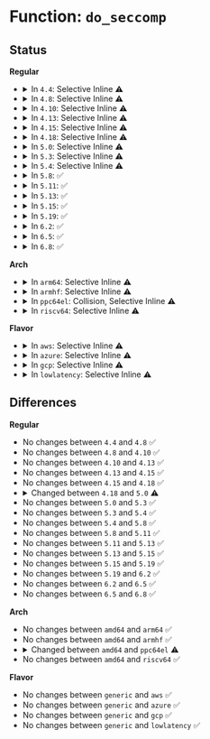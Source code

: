 # Function: <code>do_seccomp</code>

## Status
<b>Regular</b>
<ul>
<li>
<details>
<summary>In <code>4.4</code>: Selective Inline ⚠️</summary>

```c
long int do_seccomp(unsigned int op, unsigned int flags, const char *uargs);
```

**Collision:** Unique Static

**Inline:** Selective

**Transformation:** False

**Instances:**

```
In kernel/seccomp.c (ffffffff8113b680)
Location: kernel/seccomp.c:817
Inline: True
Direct callers:
  - kernel/seccomp.c:SyS_seccomp
  - kernel/seccomp.c:prctl_set_seccomp
```
**Symbols:**

```
ffffffff8113b680-ffffffff8113bc83: do_seccomp (STB_LOCAL)
```
</details>
</li>
<li>
<details>
<summary>In <code>4.8</code>: Selective Inline ⚠️</summary>

```c
long int do_seccomp(unsigned int op, unsigned int flags, const char *uargs);
```

**Collision:** Unique Static

**Inline:** Selective

**Transformation:** False

**Instances:**

```
In kernel/seccomp.c (ffffffff81143e40)
Location: kernel/seccomp.c:782
Inline: True
Direct callers:
  - kernel/seccomp.c:prctl_set_seccomp
  - kernel/seccomp.c:prctl_set_seccomp
  - kernel/seccomp.c:SyS_seccomp
```
**Symbols:**

```
ffffffff81143e40-ffffffff8114443d: do_seccomp (STB_LOCAL)
```
</details>
</li>
<li>
<details>
<summary>In <code>4.10</code>: Selective Inline ⚠️</summary>

```c
long int do_seccomp(unsigned int op, unsigned int flags, const char *uargs);
```

**Collision:** Unique Static

**Inline:** Selective

**Transformation:** False

**Instances:**

```
In kernel/seccomp.c (ffffffff8114dd00)
Location: kernel/seccomp.c:781
Inline: True
Direct callers:
  - kernel/seccomp.c:prctl_set_seccomp
  - kernel/seccomp.c:prctl_set_seccomp
  - kernel/seccomp.c:SyS_seccomp
```
**Symbols:**

```
ffffffff8114dd00-ffffffff8114e2ed: do_seccomp (STB_LOCAL)
```
</details>
</li>
<li>
<details>
<summary>In <code>4.13</code>: Selective Inline ⚠️</summary>

```c
long int do_seccomp(unsigned int op, unsigned int flags, const char *uargs);
```

**Collision:** Unique Static

**Inline:** Selective

**Transformation:** False

**Instances:**

```
In kernel/seccomp.c (ffffffff81150330)
Location: kernel/seccomp.c:896
Inline: True
Direct callers:
  - kernel/seccomp.c:prctl_set_seccomp
  - kernel/seccomp.c:prctl_set_seccomp
  - kernel/seccomp.c:SyS_seccomp
```
**Symbols:**

```
ffffffff81150330-ffffffff8115098e: do_seccomp (STB_LOCAL)
```
</details>
</li>
<li>
<details>
<summary>In <code>4.15</code>: Selective Inline ⚠️</summary>

```c
long int do_seccomp(unsigned int op, unsigned int flags, const char *uargs);
```

**Collision:** Unique Static

**Inline:** Selective

**Transformation:** False

**Instances:**

```
In kernel/seccomp.c (ffffffff8115c540)
Location: kernel/seccomp.c:920
Inline: True
Direct callers:
  - kernel/seccomp.c:prctl_set_seccomp
  - kernel/seccomp.c:prctl_set_seccomp
  - kernel/seccomp.c:SyS_seccomp
```
**Symbols:**

```
ffffffff8115c540-ffffffff8115cbc8: do_seccomp (STB_LOCAL)
```
</details>
</li>
<li>
<details>
<summary>In <code>4.18</code>: Selective Inline ⚠️</summary>

```c
long int do_seccomp(unsigned int op, unsigned int flags, const char *uargs);
```

**Collision:** Unique Static

**Inline:** Selective

**Transformation:** False

**Instances:**

```
In kernel/seccomp.c (ffffffff8116b8e0)
Location: kernel/seccomp.c:926
Inline: True
Direct callers:
  - kernel/seccomp.c:prctl_set_seccomp
  - kernel/seccomp.c:prctl_set_seccomp
  - kernel/seccomp.c:__ia32_sys_seccomp
  - kernel/seccomp.c:__x64_sys_seccomp
```
**Symbols:**

```
ffffffff8116b8e0-ffffffff8116bfa3: do_seccomp (STB_LOCAL)
```
</details>
</li>
<li>
<details>
<summary>In <code>5.0</code>: Selective Inline ⚠️</summary>

```c
long int do_seccomp(unsigned int op, unsigned int flags, void *uargs);
```

**Collision:** Unique Static

**Inline:** Selective

**Transformation:** False

**Instances:**

```
In kernel/seccomp.c (ffffffff811790e0)
Location: kernel/seccomp.c:1365
Inline: True
Direct callers:
  - kernel/seccomp.c:prctl_set_seccomp
  - kernel/seccomp.c:prctl_set_seccomp
  - kernel/seccomp.c:__ia32_sys_seccomp
  - kernel/seccomp.c:__x64_sys_seccomp
```
**Symbols:**

```
ffffffff811790e0-ffffffff811799c5: do_seccomp (STB_LOCAL)
```
</details>
</li>
<li>
<details>
<summary>In <code>5.3</code>: Selective Inline ⚠️</summary>

```c
long int do_seccomp(unsigned int op, unsigned int flags, void *uargs);
```

**Collision:** Unique Static

**Inline:** Selective

**Transformation:** False

**Instances:**

```
In kernel/seccomp.c (ffffffff811865b0)
Location: kernel/seccomp.c:1380
Inline: True
Direct callers:
  - kernel/seccomp.c:prctl_set_seccomp
  - kernel/seccomp.c:prctl_set_seccomp
  - kernel/seccomp.c:__ia32_sys_seccomp
  - kernel/seccomp.c:__x64_sys_seccomp
```
**Symbols:**

```
ffffffff811865b0-ffffffff811867aa: do_seccomp (STB_LOCAL)
```
</details>
</li>
<li>
<details>
<summary>In <code>5.4</code>: Selective Inline ⚠️</summary>

```c
long int do_seccomp(unsigned int op, unsigned int flags, void *uargs);
```

**Collision:** Unique Static

**Inline:** Selective

**Transformation:** False

**Instances:**

```
In kernel/seccomp.c (ffffffff81192530)
Location: kernel/seccomp.c:1403
Inline: True
Direct callers:
  - kernel/seccomp.c:prctl_set_seccomp
  - kernel/seccomp.c:prctl_set_seccomp
  - kernel/seccomp.c:__ia32_sys_seccomp
  - kernel/seccomp.c:__x64_sys_seccomp
```
**Symbols:**

```
ffffffff81192530-ffffffff8119272a: do_seccomp (STB_LOCAL)
```
</details>
</li>
<li>
<details>
<summary>In <code>5.8</code>: ✅</summary>

```c
long int do_seccomp(unsigned int op, unsigned int flags, void *uargs);
```

**Collision:** Unique Static

**Inline:** No

**Transformation:** False

**Instances:**

```
In kernel/seccomp.c (ffffffff811a73e0)
Location: kernel/seccomp.c:1424
Inline: False
Direct callers:
  - kernel/seccomp.c:prctl_set_seccomp
  - kernel/seccomp.c:prctl_set_seccomp
  - kernel/seccomp.c:__ia32_sys_seccomp
  - kernel/seccomp.c:__x64_sys_seccomp
```
**Symbols:**

```
ffffffff811a73e0-ffffffff811a7531: do_seccomp (STB_LOCAL)
```
</details>
</li>
<li>
<details>
<summary>In <code>5.11</code>: ✅</summary>

```c
long int do_seccomp(unsigned int op, unsigned int flags, void *uargs);
```

**Collision:** Unique Static

**Inline:** No

**Transformation:** False

**Instances:**

```
In kernel/seccomp.c (ffffffff811a4b20)
Location: kernel/seccomp.c:1915
Inline: False
Direct callers:
  - kernel/seccomp.c:prctl_set_seccomp
  - kernel/seccomp.c:prctl_set_seccomp
  - kernel/seccomp.c:__ia32_sys_seccomp
  - kernel/seccomp.c:__x64_sys_seccomp
```
**Symbols:**

```
ffffffff811a4b20-ffffffff811a4c71: do_seccomp (STB_LOCAL)
```
</details>
</li>
<li>
<details>
<summary>In <code>5.13</code>: ✅</summary>

```c
long int do_seccomp(unsigned int op, unsigned int flags, void *uargs);
```

**Collision:** Unique Static

**Inline:** No

**Transformation:** False

**Instances:**

```
In kernel/seccomp.c (ffffffff811a56f0)
Location: kernel/seccomp.c:1963
Inline: False
Direct callers:
  - kernel/seccomp.c:prctl_set_seccomp
  - kernel/seccomp.c:prctl_set_seccomp
  - kernel/seccomp.c:__ia32_sys_seccomp
  - kernel/seccomp.c:__x64_sys_seccomp
```
**Symbols:**

```
ffffffff811a56f0-ffffffff811a58df: do_seccomp (STB_LOCAL)
```
</details>
</li>
<li>
<details>
<summary>In <code>5.15</code>: ✅</summary>

```c
long int do_seccomp(unsigned int op, unsigned int flags, void *uargs);
```

**Collision:** Unique Static

**Inline:** No

**Transformation:** False

**Instances:**

```
In kernel/seccomp.c (ffffffff811cee40)
Location: kernel/seccomp.c:1945
Inline: False
Direct callers:
  - kernel/seccomp.c:prctl_set_seccomp
  - kernel/seccomp.c:prctl_set_seccomp
  - kernel/seccomp.c:__ia32_sys_seccomp
  - kernel/seccomp.c:__x64_sys_seccomp
```
**Symbols:**

```
ffffffff811cee40-ffffffff811cf02f: do_seccomp (STB_LOCAL)
```
</details>
</li>
<li>
<details>
<summary>In <code>5.19</code>: ✅</summary>

```c
long int do_seccomp(unsigned int op, unsigned int flags, void *uargs);
```

**Collision:** Unique Static

**Inline:** No

**Transformation:** False

**Instances:**

```
In kernel/seccomp.c (ffffffff81202f80)
Location: kernel/seccomp.c:1982
Inline: False
Direct callers:
  - kernel/seccomp.c:prctl_set_seccomp
  - kernel/seccomp.c:prctl_set_seccomp
  - kernel/seccomp.c:__ia32_sys_seccomp
  - kernel/seccomp.c:__x64_sys_seccomp
```
**Symbols:**

```
ffffffff81202f80-ffffffff81203183: do_seccomp (STB_LOCAL)
```
</details>
</li>
<li>
<details>
<summary>In <code>6.2</code>: ✅</summary>

```c
long int do_seccomp(unsigned int op, unsigned int flags, void *uargs);
```

**Collision:** Unique Static

**Inline:** No

**Transformation:** False

**Instances:**

```
In kernel/seccomp.c (ffffffff8124adf0)
Location: kernel/seccomp.c:1982
Inline: False
Direct callers:
  - kernel/seccomp.c:prctl_set_seccomp
  - kernel/seccomp.c:prctl_set_seccomp
  - kernel/seccomp.c:__ia32_sys_seccomp
  - kernel/seccomp.c:__x64_sys_seccomp
```
**Symbols:**

```
ffffffff8124adf0-ffffffff8124aff3: do_seccomp (STB_LOCAL)
```
</details>
</li>
<li>
<details>
<summary>In <code>6.5</code>: ✅</summary>

```c
long int do_seccomp(unsigned int op, unsigned int flags, void *uargs);
```

**Collision:** Unique Static

**Inline:** No

**Transformation:** False

**Instances:**

```
In kernel/seccomp.c (ffffffff812620f0)
Location: kernel/seccomp.c:1982
Inline: False
Direct callers:
  - kernel/seccomp.c:prctl_set_seccomp
  - kernel/seccomp.c:prctl_set_seccomp
  - kernel/seccomp.c:__ia32_sys_seccomp
  - kernel/seccomp.c:__x64_sys_seccomp
```
**Symbols:**

```
ffffffff812620f0-ffffffff81262313: do_seccomp (STB_LOCAL)
```
</details>
</li>
<li>
<details>
<summary>In <code>6.8</code>: ✅</summary>

```c
long int do_seccomp(unsigned int op, unsigned int flags, void *uargs);
```

**Collision:** Unique Static

**Inline:** No

**Transformation:** False

**Instances:**

```
In kernel/seccomp.c (ffffffff8127c330)
Location: kernel/seccomp.c:2046
Inline: False
Direct callers:
  - kernel/seccomp.c:prctl_set_seccomp
  - kernel/seccomp.c:prctl_set_seccomp
  - kernel/seccomp.c:__ia32_sys_seccomp
  - kernel/seccomp.c:__x64_sys_seccomp
```
**Symbols:**

```
ffffffff8127c330-ffffffff8127c553: do_seccomp (STB_LOCAL)
```
</details>
</li>
</ul>
<b>Arch</b>
<ul>
<li>
<details>
<summary>In <code>arm64</code>: Selective Inline ⚠️</summary>

```c
long int do_seccomp(unsigned int op, unsigned int flags, void *uargs);
```

**Collision:** Unique Static

**Inline:** Selective

**Transformation:** False

**Instances:**

```
In kernel/seccomp.c (ffff800010209e08)
Location: kernel/seccomp.c:1403
Inline: True
Direct callers:
  - kernel/seccomp.c:prctl_set_seccomp
  - kernel/seccomp.c:__arm64_sys_seccomp
```
**Symbols:**

```
ffff800010209e08-ffff80001020a0a4: do_seccomp (STB_LOCAL)
```
</details>
</li>
<li>
<details>
<summary>In <code>armhf</code>: Selective Inline ⚠️</summary>

```c
long int do_seccomp(unsigned int op, unsigned int flags, void *uargs);
```

**Collision:** Unique Static

**Inline:** Selective

**Transformation:** False

**Instances:**

```
In kernel/seccomp.c (c0448ce4)
Location: kernel/seccomp.c:1403
Inline: True
Direct callers:
  - kernel/seccomp.c:prctl_set_seccomp
  - kernel/seccomp.c:__se_sys_seccomp
```
**Symbols:**

```
c0448ce4-c0448f90: do_seccomp (STB_LOCAL)
```
</details>
</li>
<li>
<details>
<summary>In <code>ppc64el</code>: Collision, Selective Inline ⚠️</summary>

```c
int do_seccomp(struct pt_regs *regs);
```

**Collision:** Static-Static Collision

**Inline:** Selective

**Transformation:** False

**Instances:**

```
In arch/powerpc/kernel/ptrace.c (c000000000019264)
Location: arch/powerpc/kernel/ptrace.c:3220
Inline: True
Inline callers:
  - arch/powerpc/kernel/ptrace.c:do_syscall_trace_enter
```
```
In kernel/seccomp.c (c000000000287210)
Location: kernel/seccomp.c:1403
Inline: True
Direct callers:
  - kernel/seccomp.c:prctl_set_seccomp
  - kernel/seccomp.c:prctl_set_seccomp
  - kernel/seccomp.c:__se_sys_seccomp
```
**Symbols:**

```
c000000000287210-c000000000287520: do_seccomp (STB_LOCAL)
```
</details>
</li>
<li>
<details>
<summary>In <code>riscv64</code>: Selective Inline ⚠️</summary>

```c
long int do_seccomp(unsigned int op, unsigned int flags, void *uargs);
```

**Collision:** Unique Static

**Inline:** Selective

**Transformation:** False

**Instances:**

```
In kernel/seccomp.c (ffffffe00016bd3e)
Location: kernel/seccomp.c:1403
Inline: True
Direct callers:
  - kernel/seccomp.c:prctl_set_seccomp
  - kernel/seccomp.c:__se_sys_seccomp
```
**Symbols:**

```
ffffffe00016bd3e-ffffffe00016bf06: do_seccomp (STB_LOCAL)
```
</details>
</li>
</ul>
<b>Flavor</b>
<ul>
<li>
<details>
<summary>In <code>aws</code>: Selective Inline ⚠️</summary>

```c
long int do_seccomp(unsigned int op, unsigned int flags, void *uargs);
```

**Collision:** Unique Static

**Inline:** Selective

**Transformation:** False

**Instances:**

```
In kernel/seccomp.c (ffffffff8118ab50)
Location: kernel/seccomp.c:1403
Inline: True
Direct callers:
  - kernel/seccomp.c:prctl_set_seccomp
  - kernel/seccomp.c:prctl_set_seccomp
  - kernel/seccomp.c:__ia32_sys_seccomp
  - kernel/seccomp.c:__x64_sys_seccomp
```
**Symbols:**

```
ffffffff8118ab50-ffffffff8118ad4a: do_seccomp (STB_LOCAL)
```
</details>
</li>
<li>
<details>
<summary>In <code>azure</code>: Selective Inline ⚠️</summary>

```c
long int do_seccomp(unsigned int op, unsigned int flags, void *uargs);
```

**Collision:** Unique Static

**Inline:** Selective

**Transformation:** False

**Instances:**

```
In kernel/seccomp.c (ffffffff8117dc70)
Location: kernel/seccomp.c:1403
Inline: True
Direct callers:
  - kernel/seccomp.c:prctl_set_seccomp
  - kernel/seccomp.c:prctl_set_seccomp
  - kernel/seccomp.c:__ia32_sys_seccomp
  - kernel/seccomp.c:__x64_sys_seccomp
```
**Symbols:**

```
ffffffff8117dc70-ffffffff8117de64: do_seccomp (STB_LOCAL)
```
</details>
</li>
<li>
<details>
<summary>In <code>gcp</code>: Selective Inline ⚠️</summary>

```c
long int do_seccomp(unsigned int op, unsigned int flags, void *uargs);
```

**Collision:** Unique Static

**Inline:** Selective

**Transformation:** False

**Instances:**

```
In kernel/seccomp.c (ffffffff81188920)
Location: kernel/seccomp.c:1403
Inline: True
Direct callers:
  - kernel/seccomp.c:prctl_set_seccomp
  - kernel/seccomp.c:prctl_set_seccomp
  - kernel/seccomp.c:__ia32_sys_seccomp
  - kernel/seccomp.c:__x64_sys_seccomp
```
**Symbols:**

```
ffffffff81188920-ffffffff81188b1a: do_seccomp (STB_LOCAL)
```
</details>
</li>
<li>
<details>
<summary>In <code>lowlatency</code>: Selective Inline ⚠️</summary>

```c
long int do_seccomp(unsigned int op, unsigned int flags, void *uargs);
```

**Collision:** Unique Static

**Inline:** Selective

**Transformation:** False

**Instances:**

```
In kernel/seccomp.c (ffffffff81196290)
Location: kernel/seccomp.c:1403
Inline: True
Direct callers:
  - kernel/seccomp.c:prctl_set_seccomp
  - kernel/seccomp.c:prctl_set_seccomp
  - kernel/seccomp.c:__ia32_sys_seccomp
  - kernel/seccomp.c:__x64_sys_seccomp
```
**Symbols:**

```
ffffffff81196290-ffffffff8119648b: do_seccomp (STB_LOCAL)
```
</details>
</li>
</ul>

## Differences
<b>Regular</b>
<ul>
<li>
No changes between <code>4.4</code> and <code>4.8</code> ✅
</li>
<li>
No changes between <code>4.8</code> and <code>4.10</code> ✅
</li>
<li>
No changes between <code>4.10</code> and <code>4.13</code> ✅
</li>
<li>
No changes between <code>4.13</code> and <code>4.15</code> ✅
</li>
<li>
No changes between <code>4.15</code> and <code>4.18</code> ✅
</li>
<li>
<details>
<summary>Changed between <code>4.18</code> and <code>5.0</code> ⚠️</summary>
<ul>
<li>
<b>Param type changed. </b>
<code>const char *uargs</code> ➡️ <code>void *uargs</code>
</li>
</ul>
</details>
</li>
<li>
No changes between <code>5.0</code> and <code>5.3</code> ✅
</li>
<li>
No changes between <code>5.3</code> and <code>5.4</code> ✅
</li>
<li>
No changes between <code>5.4</code> and <code>5.8</code> ✅
</li>
<li>
No changes between <code>5.8</code> and <code>5.11</code> ✅
</li>
<li>
No changes between <code>5.11</code> and <code>5.13</code> ✅
</li>
<li>
No changes between <code>5.13</code> and <code>5.15</code> ✅
</li>
<li>
No changes between <code>5.15</code> and <code>5.19</code> ✅
</li>
<li>
No changes between <code>5.19</code> and <code>6.2</code> ✅
</li>
<li>
No changes between <code>6.2</code> and <code>6.5</code> ✅
</li>
<li>
No changes between <code>6.5</code> and <code>6.8</code> ✅
</li>
</ul>
<b>Arch</b>
<ul>
<li>
No changes between <code>amd64</code> and <code>arm64</code> ✅
</li>
<li>
No changes between <code>amd64</code> and <code>armhf</code> ✅
</li>
<li>
<details>
<summary>Changed between <code>amd64</code> and <code>ppc64el</code> ⚠️</summary>
<ul>
<li>
<b>Param added. </b>
<code>struct pt_regs *regs</code>
</li>
<li>
<b>Param removed. </b>
<code>unsigned int op</code>
</li>
<li>
<b>Param removed. </b>
<code>unsigned int flags</code>
</li>
<li>
<b>Param removed. </b>
<code>void *uargs</code>
</li>
<li>
<b>Return type changed. </b>
<code>long int</code> ➡️ <code>int</code>
</li>
</ul>
</details>
</li>
<li>
No changes between <code>amd64</code> and <code>riscv64</code> ✅
</li>
</ul>
<b>Flavor</b>
<ul>
<li>
No changes between <code>generic</code> and <code>aws</code> ✅
</li>
<li>
No changes between <code>generic</code> and <code>azure</code> ✅
</li>
<li>
No changes between <code>generic</code> and <code>gcp</code> ✅
</li>
<li>
No changes between <code>generic</code> and <code>lowlatency</code> ✅
</li>
</ul>
